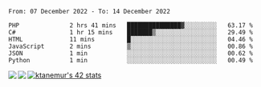 <!--START_SECTION:waka-->

```text
From: 07 December 2022 - To: 14 December 2022

PHP              2 hrs 41 mins   ███████████████▓░░░░░░░░░   63.17 %
C#               1 hr 15 mins    ███████▒░░░░░░░░░░░░░░░░░   29.49 %
HTML             11 mins         █░░░░░░░░░░░░░░░░░░░░░░░░   04.46 %
JavaScript       2 mins          ▒░░░░░░░░░░░░░░░░░░░░░░░░   00.86 %
JSON             1 min           ░░░░░░░░░░░░░░░░░░░░░░░░░   00.62 %
Python           1 min           ░░░░░░░░░░░░░░░░░░░░░░░░░   00.49 %
```

<!--END_SECTION:waka-->
<a href="https://github.com/anuraghazra/github-readme-stats">
  <img align="left" src="https://github-readme-stats.vercel.app/api?username=Tanesan&count_private=true&show_icons=true" />
<img align="left" src="https://github-readme-stats.vercel.app/api/top-langs/?username=Tanesan" />
</a>

[![ktanemur's 42 stats](https://badge42.vercel.app/api/v2/cl1wslf6s002109l771rng2w8/stats?cursusId=21&coalitionId=62)](https://github.com/JaeSeoKim/badge42)
